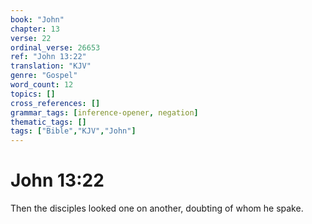 ```yaml
---
book: "John"
chapter: 13
verse: 22
ordinal_verse: 26653
ref: "John 13:22"
translation: "KJV"
genre: "Gospel"
word_count: 12
topics: []
cross_references: []
grammar_tags: [inference-opener, negation]
thematic_tags: []
tags: ["Bible","KJV","John"]
---
```


# John 13:22

Then the disciples looked one on another, doubting of whom he spake.
